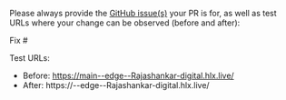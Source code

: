 Please always provide the [GitHub issue(s)](../issues) your PR is for, as well as test URLs where your change can be observed (before and after):

Fix #<gh-issue-id>

Test URLs:
- Before: https://main--edge--Rajashankar-digital.hlx.live/
- After: https://<branch>--edge--Rajashankar-digital.hlx.live/
